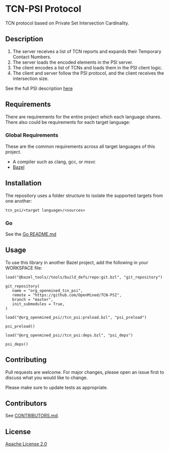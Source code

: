 
# TCN-PSI Protocol

TCN protocol based on Private Set Intersection Cardinality.

## Description

1. The server receives a list of TCN reports and expands their Temporary Contact Numbers.
2. The server loads the encoded elements in the PSI server.
3. The client encodes a list of TCNs and loads them in the PSI client logic.
4. The client and server follow the PSI protocol, and the client receives the intersection size.

See the full PSI description [here](https://github.com/OpenMined/PSI/blob/master/private_set_intersection/cpp/psi_client.h)

## Requirements

There are requirements for the entire project which each language shares. There also could be requirements for each target language:

### Global Requirements

These are the common requirements across all target languages of this project.

- A compiler such as clang, gcc, or msvc
- [Bazel](https://bazel.build)

## Installation

The repository uses a folder structure to isolate the supported targets from one another:

```
tcn_psi/<target language>/<sources>
```

### Go

See the [Go README.md](tcn_psi/go/README.md)


## Usage

To use this library in another Bazel project, add the following in your WORKSPACE file:

```
load("@bazel_tools//tools/build_defs/repo:git.bzl", "git_repository")

git_repository(
   name = "org_openmined_tcn_psi",
   remote = "https://github.com/OpenMined/TCN-PSI",
   branch = "master",
   init_submodules = True,
)

load("@org_openmined_psi//tcn_psi:preload.bzl", "psi_preload")

psi_preload()

load("@org_openmined_psi//tcn_psi:deps.bzl", "psi_deps")

psi_deps()

```

## Contributing
Pull requests are welcome. For major changes, please open an issue first to discuss what you would like to change.

Please make sure to update tests as appropriate.

## Contributors

See [CONTRIBUTORS.md](CONTRIBUTORS.md).

## License
[Apache License 2.0](https://choosealicense.com/licenses/apache-2.0/)
